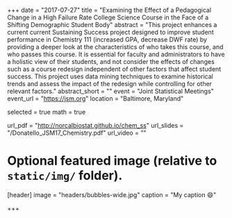 +++
date = "2017-07-27"
title = "Examining the Effect of a Pedagogical Change in a High Failure Rate College Science Course in the Face of a Shifting Demographic Student Body"
abstract = "This project enhances a current current Sustaining Success project designed to improve student performance in Chemistry 111 (increased GPA, decrease DWF rate) by providing a deeper look at the characteristics of who takes this course, and who passes this course. It is essential for faculty and administrators to have a holistic view of their students, and not consider the effects of changes such as a course redesign independent of other factors that affect student success. This project uses data mining techniques to examine historical trends and assess the impact of the redesign while controlling for other relevant factors."
abstract_short = ""
event = "Joint Statistical Meetings"
event_url = "https://jsm.org"
location = "Baltimore, Maryland"

selected = true
math = true

url_pdf = "http://norcalbiostat.github.io/chem_ss"
url_slides = "/Donatello_JSM17_Chemistry.pdf"
url_video = ""

# Optional featured image (relative to `static/img/` folder).
[header]
image = "headers/bubbles-wide.jpg"
caption = "My caption :smile:"

+++



